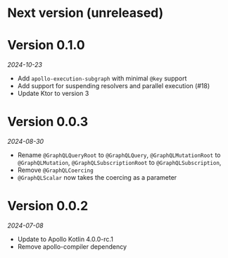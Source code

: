 # Next version (unreleased)

# Version 0.1.0
_2024-10-23_

* Add `apollo-execution-subgraph` with minimal `@key` support
* Add support for suspending resolvers and parallel execution (#18)
* Update Ktor to version 3

# Version 0.0.3
_2024-08-30_

* Rename `@GraphQLQueryRoot` to `@GraphQLQuery`, `@GraphQLMutationRoot` to `@GraphQLMutation`, `@GraphQLSubscriptionRoot` to `@GraphQLSubscription`,
* Remove `@GraphQLCoercing`
* `@GraphQLScalar` now takes the coercing as a parameter

# Version 0.0.2
_2024-07-08_

* Update to Apollo Kotlin 4.0.0-rc.1
* Remove apollo-compiler dependency
